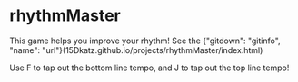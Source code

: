 # rhythmMaster

This game helps you improve your rhythm! See the
{"gitdown": "gitinfo", "name": "url"}(15Dkatz.github.io/projects/rhythmMaster/index.html)

Use F to tap out the bottom line tempo, and J to tap out the top line tempo!